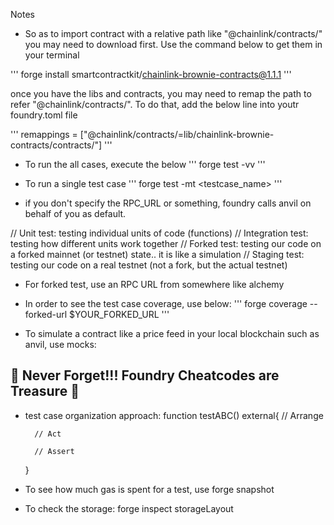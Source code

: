 Notes

- So as to import contract with a relative path like "@chainlink/contracts/" you may need to download first. Use the command below to get them in your terminal

'''
forge install smartcontractkit/chainlink-brownie-contracts@1.1.1
'''

once you have the libs and contracts, you may need to remap the path to refer "@chainlink/contracts/". To do that, add the below line into youtr foundry.toml file

'''
remappings = ["@chainlink/contracts/=lib/chainlink-brownie-contracts/contracts/"]
'''


- To run the all cases, execute the below
'''
forge test -vv
'''

- To run a single test case
'''
forge test -mt <testcase_name>
'''

- if you don't specify the RPC_URL or something, foundry calls anvil on behalf of you as default.


// Unit test: testing individual units of code (functions)
// Integration test: testing how different units work together
// Forked test: testing our code on a forked mainnet (or testnet) state.. it is like a simulation
// Staging test: testing our code on a real testnet (not a fork, but the actual testnet)

- For forked test, use an RPC URL from somewhere like alchemy

- In order to see the test case coverage, use below:
'''
forge coverage --forked-url $YOUR_FORKED_URL
'''

- To simulate a contract like a price feed in your local blockchain such as anvil, use mocks:

## 🚀 Never Forget!!! Foundry Cheatcodes are Treasure 🚀

- test case organization approach:
    function testABC() external{
        // Arrange

        // Act

        // Assert
    }

- To see how much gas is spent for a test, use forge snapshot

- To check the storage: forge inspect <ContractName> storageLayout